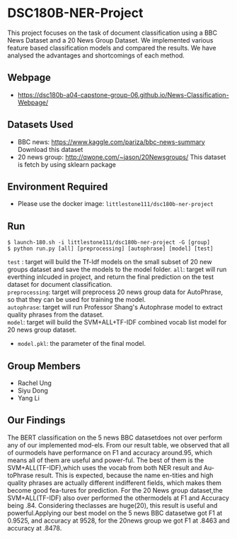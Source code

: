 # DSC180B-NER-Project
This project focuses on the task of document classification using a BBC News Dataset and a 20 News Group Dataset. We implemented various feature based classification models and compared the results. We have analysed the advantages and shortcomings of each method.

## Webpage
* https://dsc180b-a04-capstone-group-06.github.io/News-Classification-Webpage/

## Datasets Used
* BBC news: https://www.kaggle.com/pariza/bbc-news-summary Download this dataset</br>
* 20 news group: http://qwone.com/~jason/20Newsgroups/ This dataset is fetch by using sklearn package
## Environment Required
* Please use the docker image: ``` littlestone111/dsc180b-ner-project  ```

## Run
```
$ launch-180.sh -i littlestone111/dsc180b-ner-project -G [group]
$ python run.py [all] [preprocessing] [autophrase] [model] [test]
```

```test``` :        target will build the Tf-Idf models on the small subset of 20 new groups dataset and save the models to the model folder.
```all```:          target will run everthing inlcuded in project, and return the final prediction on the test dataset for document classification.</br>
```preprocessing```: target will preprocess 20 news group data for AutoPhrase, so that they can be used for training the model.</br>
```autophrase```:   target will run Professor Shang's Autophrase model to extract quality phrases from the dataset.</br>
```model```:        target will build the SVM+ALL+TF-IDF combined vocab list model for 20 news group dataset. </br>

* ```model.pkl```: the parameter of the final model.

## Group Members
* Rachel Ung
* Siyu Dong
* Yang Li

## Our Findings
The BERT classification on the 5 news BBC datasetdoes not over perform any of our implemented mod-els.  From our result table, we observed that all of ourmodels have performance on F1 and accuracy around.95,  which  means  all  of  them  are  useful  and  power-ful.    The  best  of  them  is  the  SVM+ALL(TF-IDF),which uses the vocab from both NER result and Au-toPhrase result. This is expected, because the name en-tities and high quality phrases are actually different indifferent fields, which makes them become good fea-tures for prediction.   For the 20 News group dataset,the SVM+ALL(TF-IDF) also over performed the othermodels at F1 and Accuracy being .84. Considering theclasses are huge(20), this result is useful and powerful.Applying our best model on the 5 news BBC datasetwe got F1 at 0.9525, and accuracy at 9528, for the 20news group we got F1 at .8463 and accuracy at .8478.




